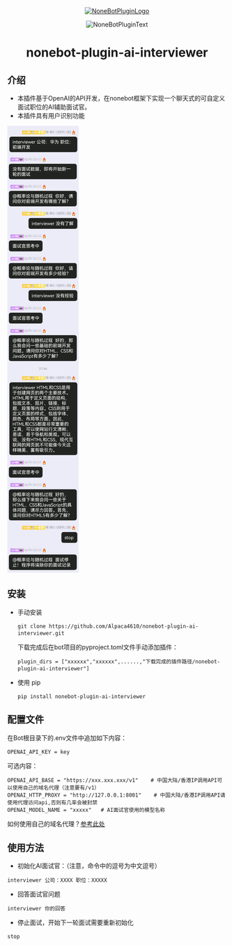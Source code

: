 <div align="center">
  <a href="https://v2.nonebot.dev/store"><img src="https://github.com/A-kirami/nonebot-plugin-template/blob/resources/nbp_logo.png" width="180" height="180" alt="NoneBotPluginLogo"></a>
  <br>
  <p><img src="https://github.com/A-kirami/nonebot-plugin-template/blob/resources/NoneBotPlugin.svg" width="240" alt="NoneBotPluginText"></p>
</div>

<div align="center">

# nonebot-plugin-ai-interviewer
</div>

## 介绍
- 本插件基于OpenAI的API开发，在nonebot框架下实现一个聊天式的可自定义面试职位的AI辅助面试官。
- 本插件具有用户识别功能

![](demo.jpg)
## 安装

* 手动安装
  ```
  git clone https://github.com/Alpaca4610/nonebot-plugin-ai-interviewer.git
  ```

  下载完成后在bot项目的pyproject.toml文件手动添加插件：

  ```
  plugin_dirs = ["xxxxxx","xxxxxx",......,"下载完成的插件路径/nonebot-plugin-ai-interviewer"]
  ```
* 使用 pip
  ```
  pip install nonebot-plugin-ai-interviewer
  ```

## 配置文件

在Bot根目录下的.env文件中追加如下内容：

```
OPENAI_API_KEY = key
```

可选内容：
```
OPENAI_API_BASE = "https://xxx.xxx.xxx/v1"    # 中国大陆/香港IP调用API可以使用自己的域名代理（注意要有/v1）
OPENAI_HTTP_PROXY = "http://127.0.0.1:8001"    # 中国大陆/香港IP调用API请使用代理访问api,否则有几率会被封禁
OPENAI_MODEL_NAME = "xxxxx"   # AI面试官使用的模型名称
```

如何使用自己的域名代理？<a href="https://github.com/constself/chatgptProxyAPI/blob/main/docs/cloudflare_workers.md">参考此处</a>

## 使用方法

- 初始化AI面试官：（注意，命令中的逗号为中文逗号）
```
interviewer 公司：XXXX 职位：XXXXX
```
- 回答面试官问题
```
interviewer 你的回答
```
- 停止面试，开始下一轮面试需要重新初始化
```
stop
```
